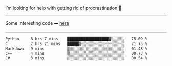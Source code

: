 I’m looking for help with getting rid of procrastination 🤔

-----

Some interesting code :arrow_right: [here](https://github.com/zhen8838/playground)

-----

<!--START_SECTION:waka-->

```txt
Python     8 hrs 7 mins    ██████████████████▓░░░░░░   75.09 %
C          2 hrs 21 mins   █████▒░░░░░░░░░░░░░░░░░░░   21.75 %
Markdown   9 mins          ▒░░░░░░░░░░░░░░░░░░░░░░░░   01.48 %
C++        4 mins          ▒░░░░░░░░░░░░░░░░░░░░░░░░   00.73 %
C#         3 mins          ░░░░░░░░░░░░░░░░░░░░░░░░░   00.54 %
```

<!--END_SECTION:waka-->

<!--
**zhen8838/zhen8838** is a ✨ _special_ ✨ repository because its `README.md` (this file) appears on your GitHub profile.

Here are some ideas to get you started:

- 🔭 I’m currently working on ...
- 🌱 I’m currently learning ...
- 👯 I’m looking to collaborate on ...
 ...
- 💬 Ask me about ...
- 📫 How to reach me: ...
- 😄 Pronouns: ...
- ⚡ Fun fact: ...
-->
